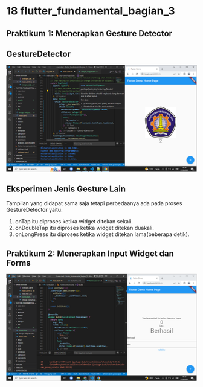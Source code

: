 # 18 flutter_fundamental_bagian_3


## Praktikum 1: Menerapkan Gesture Detector
## GestureDetector
![Screenshot GestureDetector](images/01.png)
## Eksperimen Jenis Gesture Lain
Tampilan yang didapat sama saja tetapi perbedaanya ada pada proses GestureDetector yaitu:
1. onTap itu diproses ketika widget ditekan sekali.
2. onDoubleTap itu diproses ketika widget ditekan duakali.
3. onLongPress itu diproses ketika widget ditekan lama(beberapa detik).
## Praktikum 2: Menerapkan Input Widget dan Forms
![Screenshot Forms](images/02.png)